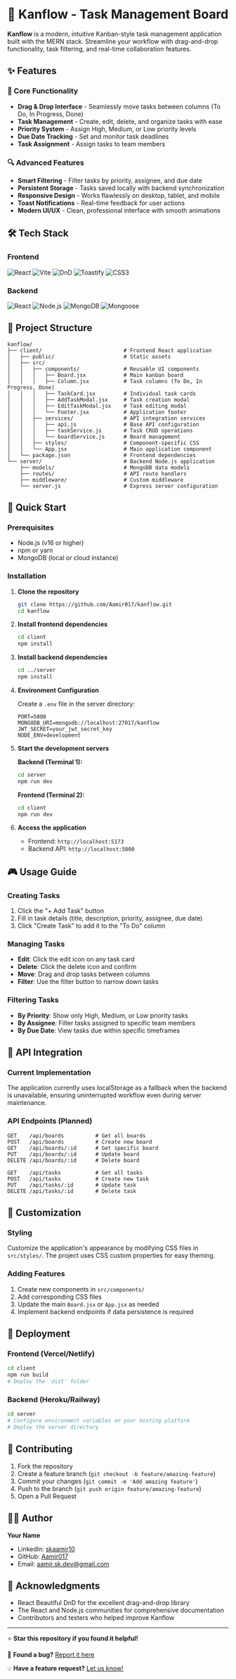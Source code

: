 # 🚀 Kanflow - Task Management Board

**Kanflow** is a modern, intuitive Kanban-style task management application built with the MERN stack. Streamline your workflow with drag-and-drop functionality, task filtering, and real-time collaboration features.

## ✨ Features

### 🎯 Core Functionality
- **Drag & Drop Interface** - Seamlessly move tasks between columns (To Do, In Progress, Done)
- **Task Management** - Create, edit, delete, and organize tasks with ease
- **Priority System** - Assign High, Medium, or Low priority levels
- **Due Date Tracking** - Set and monitor task deadlines
- **Task Assignment** - Assign tasks to team members

### 🔍 Advanced Features
- **Smart Filtering** - Filter tasks by priority, assignee, and due date
- **Persistent Storage** - Tasks saved locally with backend synchronization
- **Responsive Design** - Works flawlessly on desktop, tablet, and mobile
- **Toast Notifications** - Real-time feedback for user actions
- **Modern UI/UX** - Clean, professional interface with smooth animations

## 🛠️ Tech Stack

### Frontend
![React](https://img.shields.io/badge/React-18-blue)
![Vite](https://img.shields.io/badge/Vite-Lightning--fast%20build-purple)
![DnD](https://img.shields.io/badge/Drag--and--Drop-React%20Beautiful%20DnD-9cf)
![Toastify](https://img.shields.io/badge/Notifications-React%20Toastify-orange)
![CSS3](https://img.shields.io/badge/Styling-CSS3-blue)


### Backend
![React](https://img.shields.io/badge/Frontend-React-blue)
![Node.js](https://img.shields.io/badge/Backend-Node.js-green)
![MongoDB](https://img.shields.io/badge/Database-MongoDB-brightgreen)
![Mongoose](https://img.shields.io/badge/ODM-Mongoose-orange)



## 📁 Project Structure

```
kanflow/
├── client/                          # Frontend React application
│   ├── public/                      # Static assets
│   ├── src/
│   │   ├── components/              # Reusable UI components
│   │   │   ├── Board.jsx            # Main kanban board
│   │   │   ├── Column.jsx           # Task columns (To Do, In Progress, Done)
│   │   │   ├── TaskCard.jsx         # Individual task cards
│   │   │   ├── AddTaskModal.jsx     # Task creation modal
│   │   │   ├── EditTaskModal.jsx    # Task editing modal
│   │   │   └── Footer.jsx           # Application footer
│   │   ├── services/                # API integration services
│   │   │   ├── api.js               # Base API configuration
│   │   │   ├── taskService.js       # Task CRUD operations
│   │   │   └── boardService.js      # Board management
│   │   ├── styles/                  # Component-specific CSS
│   │   └── App.jsx                  # Main application component
│   └── package.json                 # Frontend dependencies
└── server/                          # Backend Node.js application
    ├── models/                      # MongoDB data models
    ├── routes/                      # API route handlers
    ├── middleware/                  # Custom middleware
    └── server.js                    # Express server configuration

```

## 🚀 Quick Start

### Prerequisites
- Node.js (v16 or higher)
- npm or yarn
- MongoDB (local or cloud instance)

### Installation

1. **Clone the repository**
   ```bash
   git clone https://github.com/Aamir017/kanflow.git
   cd kanflow
   ```

2. **Install frontend dependencies**
   ```bash
   cd client
   npm install
   ```

3. **Install backend dependencies**
   ```bash
   cd ../server
   npm install
   ```

4. **Environment Configuration**
   
   Create a `.env` file in the server directory:
   ```env
   PORT=5000
   MONGODB_URI=mongodb://localhost:27017/kanflow
   JWT_SECRET=your_jwt_secret_key
   NODE_ENV=development
   ```

5. **Start the development servers**
   
   **Backend (Terminal 1):**
   ```bash
   cd server
   npm run dev
   ```
   
   **Frontend (Terminal 2):**
   ```bash
   cd client
   npm run dev
   ```

6. **Access the application**
   - Frontend: `http://localhost:5173`
   - Backend API: `http://localhost:5000`

## 🎮 Usage Guide

### Creating Tasks
1. Click the "+ Add Task" button
2. Fill in task details (title, description, priority, assignee, due date)
3. Click "Create Task" to add it to the "To Do" column

### Managing Tasks
- **Edit**: Click the edit icon on any task card
- **Delete**: Click the delete icon and confirm
- **Move**: Drag and drop tasks between columns
- **Filter**: Use the filter button to narrow down tasks

### Filtering Tasks
- **By Priority**: Show only High, Medium, or Low priority tasks
- **By Assignee**: Filter tasks assigned to specific team members
- **By Due Date**: View tasks due within specific timeframes

## 🔧 API Integration

### Current Implementation
The application currently uses localStorage as a fallback when the backend is unavailable, ensuring uninterrupted workflow even during server maintenance.

### API Endpoints (Planned)
```
GET    /api/boards          # Get all boards
POST   /api/boards          # Create new board
GET    /api/boards/:id      # Get specific board
PUT    /api/boards/:id      # Update board
DELETE /api/boards/:id      # Delete board

GET    /api/tasks           # Get all tasks
POST   /api/tasks           # Create new task
PUT    /api/tasks/:id       # Update task
DELETE /api/tasks/:id       # Delete task
```

## 🎨 Customization

### Styling
Customize the application's appearance by modifying CSS files in `src/styles/`. The project uses CSS custom properties for easy theming.

### Adding Features
1. Create new components in `src/components/`
2. Add corresponding CSS files
3. Update the main `Board.jsx` or `App.jsx` as needed
4. Implement backend endpoints if data persistence is required

## 🚀 Deployment

### Frontend (Vercel/Netlify)
```bash
cd client
npm run build
# Deploy the 'dist' folder
```

### Backend (Heroku/Railway)
```bash
cd server
# Configure environment variables on your hosting platform
# Deploy the server directory
```

## 🤝 Contributing

1. Fork the repository
2. Create a feature branch (`git checkout -b feature/amazing-feature`)
3. Commit your changes (`git commit -m 'Add amazing feature'`)
4. Push to the branch (`git push origin feature/amazing-feature`)
5. Open a Pull Request


## 👨‍💻 Author

**Your Name**
- LinkedIn: [skaamir10](https://linkedin.com/in/skaamir10)
- GitHub: [Aamir017](https://github.com/Aamir017)
- Email: aamir.sk.dev@gmail.com

## 🙏 Acknowledgments

- React Beautiful DnD for the excellent drag-and-drop library
- The React and Node.js communities for comprehensive documentation
- Contributors and testers who helped improve Kanflow

---

⭐ **Star this repository if you found it helpful!**

🐛 **Found a bug?** [Report it here](https://github.com/Aamir017/kanflow/issues)

💡 **Have a feature request?** [Let us know!](https://github.com/Aamir017/kanflow/issues)
